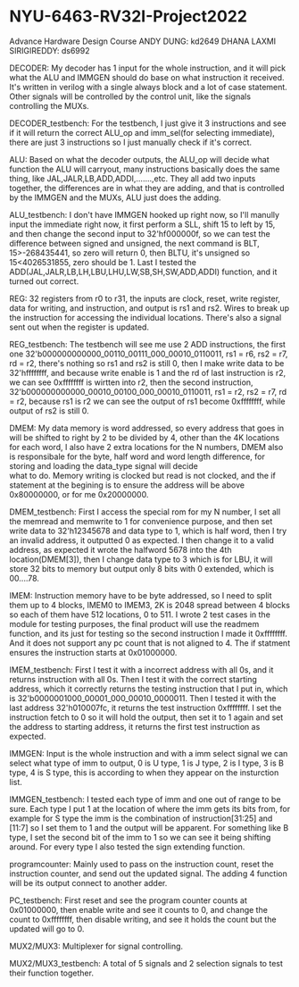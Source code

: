 # NYU-6463-RV32I-Project2022
Advance Hardware Design Course 
ANDY DUNG: kd2649
DHANA LAXMI SIRIGIREDDY: ds6992


DECODER: 
My decoder has 1 input for the whole instruction, and it will pick what the ALU and IMMGEN should do base on what instruction it received. It's written in verilog with a 
single always block and a lot of case statement. Other signals will be controlled by the control unit, like the signals controlling the MUXs.

DECODER_testbench:
For the testbench, I just give it 3 instructions and see if it will return the correct ALU_op and imm_sel(for selecting immediate), there are just 3 instructions so I just 
manually check if it's correct.


ALU:
Based on what the decoder outputs, the ALU_op will decide what function the ALU will carryout, many instructions basically does the same thing, like 
JAL,JALR,LB,ADD,ADDI,.......,etc. They all add two inputs together, the differences are in what they are adding, and that is controlled by the IMMGEN and the MUXs, 
ALU just does the adding.

ALU_testbench:
I don't have IMMGEN hooked up right now, so I'll manully input the immediate right now, it first perform a SLL, shift 15 to left by 15, and then change the second input to 
32'hf000000f, so we can test the difference between signed and unsigned, the next command is BLT, 15>-268435441, so zero will return 0, then BLTU, it's unsigned so 
15<4026531855, zero should be 1. Last I tested the ADD(JAL,JALR,LB,LH,LBU,LHU,LW,SB,SH,SW,ADD,ADDI) function, and it turned out correct.


REG:
32 registers from r0 to r31, the inputs are clock, reset, write register, data for writing, and instruction, and output is rs1 and rs2. Wires to break up the instruction for accessing
the individual locations. There's also a signal sent out when the register is updated.

REG_testbench:
The testbench will see me use 2 ADD instructions, the first one 32'b000000000000_00110_00111_000_00010_0110011, rs1 = r6, rs2 = r7, rd = r2, there's nothing so rs1 and rs2 is still 0,
then I make write data to be 32'hffffffff, and because write enable is 1 and the rd of last instruction is r2, we can see 0xffffffff is wirtten into r2, then the second instruction,
32'b000000000000_00010_00100_000_00010_0110011, rs1 = r2, rs2 = r7, rd = r2, because rs1 is r2 we can see the output of rs1 become 0xffffffff, while output of rs2 is still 0.


DMEM:
My data memory is word addressed, so every address that goes in will be shifted to right by 2 to be divided by 4, other than the 4K locations for each word, I also have 2 
extra locations for the N numbers, DMEM also is responsibale for the byte, half word and word length difference, for storing and loading the data_type signal will decide  
what to do. Memory writing is clocked but read is not clocked, and the if statement at the begining is to ensure the address will be above 0x80000000, or for me 0x20000000.

DMEM_testbench:
First I access the special rom for my N number, I set all the memread and memwrite to 1 for convenience purpose, and then set write data to 32'h12345678 and data type to 1,
which is half word, then I try an invalid address, it outputted 0 as expected. I then change it to a valid address, as expected it wrote the halfword 5678 into the 4th 
location(DMEM[3]), then I change data type to 3 which is for LBU, it will store 32 bits to memory but output only 8 bits with 0 extended, which is 00....78.


IMEM:
Instruction memory have to be byte addressed, so I need to split them up to 4 blocks, IMEM0 to IMEM3, 2K is 2048 spread between 4 blocks so each of them have 512 locations, 0 to 511.
I wrote 2 test cases in the module for testing purposes, the final product will use the readmem function, and its just for testing so the second instruction I made it 0xffffffff. And
it does not support any pc count that is not aligned to 4. The if statment ensures the instruction starts at 0x01000000.

IMEM_testbench:
First I test it with a incorrect address with all 0s, and it returns instruction with all 0s. Then I test it with the correct starting address, which it correctly returns the testing
instruction that I put in, which is 32'b0000001000_00001_000_00010_0000011. Then I tested it with the last address 32'h010007fc, it returns the test instruction 0xffffffff. I set the 
instruction fetch to 0 so it will hold the output, then set it to 1 again and set the address to starting address, it returns the first test instruction as expected.


IMMGEN:
Input is the whole instruction and with a imm select signal we can select what type of imm to output, 0 is U type, 1 is J type, 2 is I type, 3 is B type, 4 is S type, this is according
to when they appear on the insturction list.

IMMGEN_testbench:
I tested each type of imm and one out of range to be sure. Each type I put 1 at the location of where the imm gets its bits from, for example for S type the imm is the combination of 
instruction[31:25] and [11:7] so I set them to 1 and the output will be apparent. For something like B type, I set the second bit of the imm to 1 so we can see it being shifting around.
For every type I also tested the sign extending function.


programcounter:
Mainly used to pass on the instruction count, reset the instruction counter, and send out the updated signal. The adding 4 function will be its output connect to another adder.

PC_testbench:
First reset and see the program counter counts at 0x01000000, then enable write and see it counts to 0, and change the count to 0xffffffff, then disable writing, and see it holds the
count but the updated will go to 0.


MUX2/MUX3:
Multiplexer for signal controlling.

MUX2/MUX3_testbench:
A total of 5 signals and 2 selection signals to test their function together.
